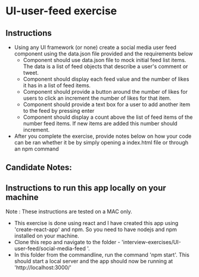 # UI-user-feed exercise

## Instructions

- Using any UI framework (or none) create a social media user feed component using the data.json file provided and the requirements below
    - Component should use data.json file to mock initial feed list items. The data is a list of feed objects that describe a user's comment or tweet.
    - Component should display each feed value and the number of likes it has in a list of feed items.
    - Component should provide a button around the number of likes for users to click an increment the number of likes for that item.
    - Component should provide a text box for a user to add another item to the feed by pressing enter
    - Component should display a count above the list of feed items of the number feed items. If new items are added this number should increment.
- After you complete the exercise, provide notes below on how your code can be ran whether it be by simply opening a index.html file or through an npm command

## Candidate Notes:

## Instructions to run this app locally on your machine

Note : These instructions are tested on a MAC only. 

- This exercise is done using react and I have created this app using 'create-react-app' and npm. So you need to have nodejs and npm installed on your machine.
- Clone this repo and navigate to the folder - 'interview-exercises/UI-user-feed/social-media-feed '.
- In this folder from the commandline, run the command 'npm start'. This should start a local server and the app should now be running at 'http://localhost:3000/'

